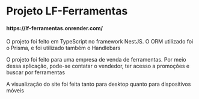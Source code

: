 <h1> Projeto LF-Ferramentas </h1>

<h4>https://lf-ferramentas.onrender.com/</h4>

<p>O projeto foi feito em TypeScript no framework NestJS. O ORM utilizado foi o Prisma, e foi utilizado também o Handlebars<p>
  
 <p>O projeto foi feito para uma empresa de venda de ferramentas. Por meio dessa aplicação, pode-se contatar o vendedor, ter acesso a promoções e buscar por ferramentas</p>
  
<p>A visualização do site foi feita tanto para desktop quanto para dispositivos móveis<p>
  
  
<img src="https://raw.githubusercontent.com/AndreTipolt/Project-LF-Ferramentas-TypeScript/main/lf-ferramentas/homePage.JPG" alt="" style=" display: block; margin-bottom: 40px;">
 
  
<img src="https://github.com/AndreTipolt/Project-LF-Ferramentas-TypeScript/blob/main/lf-ferramentas/LoginPage.JPG" alt="" style=" display: block; margin-bottom: 40px;">
  
  
<img src="https://raw.githubusercontent.com/AndreTipolt/Project-LF-Ferramentas-TypeScript/main/lf-ferramentas/createUser.JPG" alt="" style=" display: block; margin-bottom: 40px;">
  
<img src="https://github.com/AndreTipolt/Project-LF-Ferramentas-TypeScript/blob/main/lf-ferramentas/updatePassword.JPG" alt="" style=" display: block; margin-bottom: 40px;">

<img src="https://raw.githubusercontent.com/AndreTipolt/Project-LF-Ferramentas-TypeScript/main/lf-ferramentas/myOrders.JPG" alt="" style=" display: block; margin-bottom: 40px;">
  
<img src="https://raw.githubusercontent.com/AndreTipolt/Project-LF-Ferramentas-TypeScript/main/lf-ferramentas/cadastrateAdresses.JPG" alt="" style=" display: block; margin-bottom: 40px;">
  
<img src="https://raw.githubusercontent.com/AndreTipolt/Project-LF-Ferramentas-TypeScript/main/lf-ferramentas/viewTool.JPG" alt="" style=" display: block; margin-bottom: 40px;">
  
<img src="https://raw.githubusercontent.com/AndreTipolt/Project-LF-Ferramentas-TypeScript/main/lf-ferramentas/rentableTool.JPG" alt="" style=" display: block; margin-bottom: 40px;">
  
<img src="https://raw.githubusercontent.com/AndreTipolt/Project-LF-Ferramentas-TypeScript/main/lf-ferramentas/forgotPassword.JPG" alt="" style=" display: block; margin-bottom: 40px;">
  
<img src="https://raw.githubusercontent.com/AndreTipolt/Project-LF-Ferramentas-TypeScript/main/lf-ferramentas/emailView.JPG" alt="" style=" display: block; margin-bottom: 40px;">
  
<img src="https://raw.githubusercontent.com/AndreTipolt/Project-LF-Ferramentas-TypeScript/main/lf-ferramentas/updateForgotPassword.JPG" alt="" style=" display: block; margin-bottom: 40px;">
  
<img src="https://raw.githubusercontent.com/AndreTipolt/Project-LF-Ferramentas-TypeScript/main/lf-ferramentas/searchHomePage.JPG" alt="" style=" display: block; margin-bottom: 40px;">
